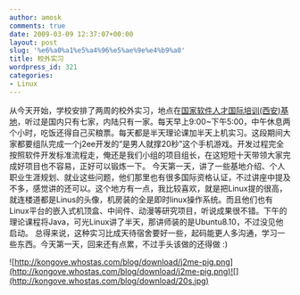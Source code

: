```yaml
---
author: amosk
comments: true
date: 2009-03-09 12:37:07+00:00
layout: post
slug: '%e6%a0%a1%e5%a4%96%e5%ae%9e%e4%b9%a0'
title: 校外实习
wordpress_id: 321
categories:
- Linux
---
```


从今天开始，学校安排了两周的校外实习，地点在[国家软件人才国际培训(西安)基地](http://www.nwpu.edu.cn/web/ruanjian/xasxjd/xajdjs/)，听过是国内只有七家，内陆只有一家。每天早上9:00~下午5:00，中午休息两个小时，吃饭还得自己买粮票。每天都是半天理论课加半天上机实习。这段期间大家都要组队完成一个j2ee开发的“是男人就撑20秒”这个手机游戏。开发过程完全按照软件开发标准流程走，俺还是我们小组的项目组长，在这短短十天带领大家完成好项目也不容易，正好可以锻炼一下。
今天第一天，讲了一些基地介绍、个人职业生涯规划、就业这些问题，他们那里也有很多国际资格认证，不过讲座中提及不多，感觉讲的还可以。这个地方有一点，我比较喜欢，就是把Linux提的很高，就连楼道都是Linus的头像，机房装的全是即时linux操作系统。而且他们也有Linux平台的嵌入式机顶盒、中间件、动漫等研究项目，听说成果很不错。下午的理论课程将Java，可光Linux讲了半天，那讲师装的是Ubuntu8.10，不过没见他启动。
总得来说，这种实习比成天待宿舍要好一些，起码能更人多沟通，学习一些东西。今天第一天，回来还有点累，不过手头该做的还得做 :)


![http://kongove.whostas.com/blog/download/j2me-pig.png](http://kongove.whostas.com/blog/download/j2me-pig.png)![](http://kongove.whostas.com/blog/download/20s.jpg)



